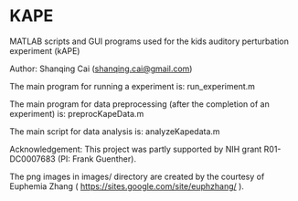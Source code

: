 # KAPE
MATLAB scripts and GUI programs used for the kids auditory perturbation experiment (kAPE)

Author: Shanqing Cai (shanqing.cai@gmail.com)

The main program for running a experiment is: run_experiment.m

The main program for data preprocessing (after the completion of an experiment) is: preprocKapeData.m

The main script for data analysis is: analyzeKapedata.m

Acknowledgement:
This project was partly supported by NIH grant R01-DC0007683 (PI: Frank Guenther).

The png images in images/ directory are created by the courtesy of Euphemia Zhang ( https://sites.google.com/site/euphzhang/ ).

